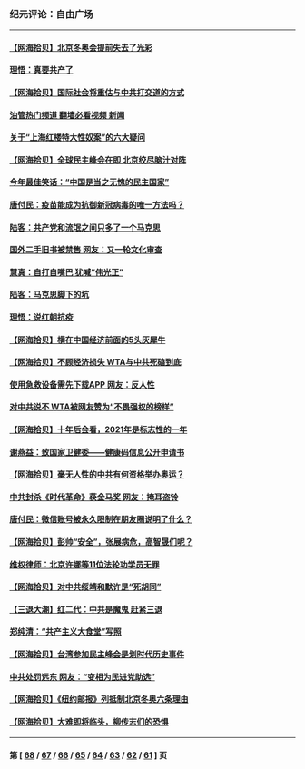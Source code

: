 ### 纪元评论：自由广场
---
#### [【网海拾贝】北京冬奥会提前失去了光彩](../../pages/nsc993/n13423999.md?12090330) 
#### [理悟：真要共产了](../../pages/nsc993/n13423754.md?12090330) 
#### [【网海拾贝】国际社会将重估与中共打交道的方式](../../pages/nsc993/n13421686.md?12090330) 
#### [油管热门频道 翻墙必看视频 新闻](ok?12090330)
#### [关于“上海红楼特大性奴案”的六大疑问](../../pages/nsc993/n13421580.md?12090330) 
#### [【网海拾贝】全球民主峰会在即 北京绞尽脑汁对阵](../../pages/nsc993/n13419619.md?12090330) 
#### [今年最佳笑话：“中国是当之无愧的民主国家”](../../pages/nsc993/n13419495.md?12090330) 
#### [唐付民：疫苗能成为抗御新冠病毒的唯一方法吗？](../../pages/nsc993/n13417801.md?12090330) 
#### [陆客：共产党和流氓之间只多了一个马克思](../../pages/nsc993/n13417909.md?12090330) 
#### [国外二手旧书被禁售 网友：又一轮文化审查](../../pages/nsc993/n13417659.md?12090330) 
#### [慧真：自打自嘴巴 犹喊“伟光正”](../../pages/nsc993/n13417740.md?12090330) 
#### [陆客：马克思脚下的坑](../../pages/nsc993/n13417622.md?12090330) 
#### [理悟：说红朝抗疫](../../pages/nsc993/n13417526.md?12090330) 
#### [【网海拾贝】横在中国经济前面的5头灰犀牛](../../pages/nsc993/n13412227.md?12090330) 
#### [【网海拾贝】不顾经济损失 WTA与中共死磕到底](../../pages/nsc993/n13415796.md?12090330) 
#### [使用急救设备需先下载APP 网友：反人性](../../pages/nsc993/n13415784.md?12090330) 
#### [对中共说不 WTA被网友赞为“不畏强权的榜样”](../../pages/nsc993/n13415530.md?12090330) 
#### [【网海拾贝】十年后会看，2021年是标志性的一年](../../pages/nsc993/n13409954.md?12090330) 
#### [谢燕益：致国家卫健委——健康码信息公开申请书](../../pages/nsc993/n13408298.md?12090330) 
#### [【网海拾贝】毫无人性的中共有何资格举办奥运？](../../pages/nsc993/n13407661.md?12090330) 
#### [中共封杀《时代革命》获金马奖 网友：掩耳盗铃](../../pages/nsc993/n13407613.md?12090330) 
#### [唐付民：微信账号被永久限制在朋友圈说明了什么？](../../pages/nsc993/n13406949.md?12090330) 
#### [【网海拾贝】彭帅“安全”，张展病危，高智晟们呢？](../../pages/nsc993/n13405587.md?12090330) 
#### [维权律师：北京许娜等11位法轮功学员无罪](../../pages/nsc993/n13405419.md?12090330) 
#### [【网海拾贝】对中共绥靖和默许是“死胡同”](../../pages/nsc993/n13403727.md?12090330) 
#### [【三退大潮】红二代：中共是魔鬼 赶紧三退](../../pages/nsc993/n13403593.md?12090330) 
#### [郑纯清：“共产主义大食堂”写照](../../pages/nsc993/n13403590.md?12090330) 
#### [【网海拾贝】台湾参加民主峰会是划时代历史事件](../../pages/nsc993/n13401831.md?12090330) 
#### [中共处罚远东 网友：“变相为民进党助选”](../../pages/nsc993/n13401101.md?12090330) 
#### [【网海拾贝】《纽约邮报》列抵制北京冬奥六条理由](../../pages/nsc993/n13399807.md?12090330) 
#### [【网海拾贝】大难即将临头，柳传志们的恐惧](../../pages/nsc993/n13397607.md?12090330) 

---
#### 第 [ [68](./68.md?12090330) / [67](./67.md?12090330) / [66](./66.md?12090330) / [65](./65.md?12090330) / [64](./64.md?12090330) / [63](./63.md?12090330) / [62](./62.md?12090330) / [61](./61.md?12090330) ] 页

